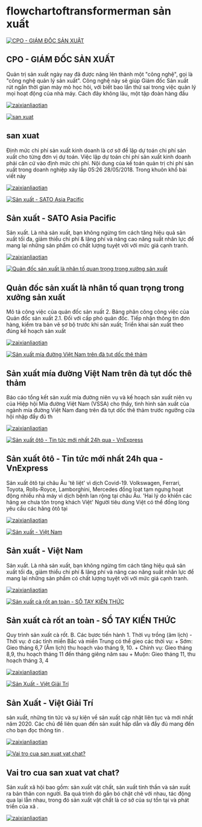 # flowchartoftransformerman sản xuất
<a href="https://mnn.zoosnet.net/LR/Chatpre.aspx?id=MNN94995150&p=https://topgrinding.com/" target="_blank">![CPO - GIÁM ĐỐC SẢN XUẤT](https://github.com/technlg/images/blob/main/34.jpg)</a>
## CPO - GIÁM ĐỐC SẢN XUẤT
Quản trị sản xuất ngày nay đã được nâng lên thành một "công nghệ", gọi là "công nghệ quản lý sản xuất". Công nghệ này sẽ giúp Giám đốc Sản xuất rút ngắn thời gian mày mò học hỏi, với biết bao lần thử sai trong việc quản lý mọi hoạt động của nhà máy. Cách đây không lâu, một tập đoàn hàng đầu 
<a href="https://mnn.zoosnet.net/LR/Chatpre.aspx?id=MNN94995150&p=https://topgrinding.com/" target="_blank"><img src="https://github.com/technlg/images/raw/main/chat11.jpg" alt="zaixianliaotian"/></a><a href="//whatsapp.shibangsoft.com/WhatsApp.php" ><img src="https://github.com/technlg/images/raw/main/chat11.png" alt=""></a>
<a href="https://mnn.zoosnet.net/LR/Chatpre.aspx?id=MNN94995150&p=https://topgrinding.com/" target="_blank">![san xuat](https://github.com/technlg/images/blob/main/55.jpg)</a>
## san xuat
Định mức chi phí sản xuất kinh doanh là cơ sở để lập dự toán chi phí sản xuất cho từng đơn vị dự toán. Việc lập dự toán chi phí sản xuất kinh doanh phải căn cứ vào định mức chi phí. Nội dung của kế toán quản trị chi phí sản xuất trong doanh nghiệp xây lắp 05:26 28/05/2018. Trong khuôn khổ bài viết này 
<a href="https://mnn.zoosnet.net/LR/Chatpre.aspx?id=MNN94995150&p=https://topgrinding.com/" target="_blank"><img src="https://github.com/technlg/images/raw/main/chat11.jpg" alt="zaixianliaotian"/></a><a href="//whatsapp.shibangsoft.com/WhatsApp.php" ><img src="https://github.com/technlg/images/raw/main/chat11.png" alt=""></a>
<a href="https://mnn.zoosnet.net/LR/Chatpre.aspx?id=MNN94995150&p=https://topgrinding.com/" target="_blank">![Sản xuất - SATO Asia Pacific](https://github.com/technlg/images/blob/main/1.jpg)</a>
## Sản xuất - SATO Asia Pacific
Sản xuất. Là nhà sản xuất, bạn không ngừng tìm cách tăng hiệu quả sản xuất tối đa, giảm thiểu chi phí & lãng phí và nâng cao năng suất nhân lực để mang lại những sản phẩm có chất lượng tuyệt vời với mức giá cạnh tranh.
<a href="https://mnn.zoosnet.net/LR/Chatpre.aspx?id=MNN94995150&p=https://topgrinding.com/" target="_blank"><img src="https://github.com/technlg/images/raw/main/chat11.jpg" alt="zaixianliaotian"/></a><a href="//whatsapp.shibangsoft.com/WhatsApp.php" ><img src="https://github.com/technlg/images/raw/main/chat11.png" alt=""></a>
<a href="https://mnn.zoosnet.net/LR/Chatpre.aspx?id=MNN94995150&p=https://topgrinding.com/" target="_blank">![Quản đốc sản xuất là nhân tố quan trọng trong xưởng sản xuất](https://github.com/technlg/images/blob/main/59.jpg)</a>
## Quản đốc sản xuất là nhân tố quan trọng trong xưởng sản xuất
Mô tả công việc của quản đốc sản xuất 2. Bảng phân công công việc của Quản đốc sản xuất 2.1. Đối với cấp phó quản đốc. Tiếp nhận thông tin đơn hàng, kiểm tra bản vẽ sơ bộ trước khi sản xuất; Triển khai sản xuất theo đúng kế hoạch sản xuất
<a href="https://mnn.zoosnet.net/LR/Chatpre.aspx?id=MNN94995150&p=https://topgrinding.com/" target="_blank"><img src="https://github.com/technlg/images/raw/main/chat11.jpg" alt="zaixianliaotian"/></a><a href="//whatsapp.shibangsoft.com/WhatsApp.php" ><img src="https://github.com/technlg/images/raw/main/chat11.png" alt=""></a>
<a href="https://mnn.zoosnet.net/LR/Chatpre.aspx?id=MNN94995150&p=https://topgrinding.com/" target="_blank">![Sản xuất mía đường Việt Nam trên đà tụt dốc thê thảm](https://github.com/technlg/images/blob/main/35.jpg)</a>
## Sản xuất mía đường Việt Nam trên đà tụt dốc thê thảm
Báo cáo tổng kết sản xuất mía đường niên vụ và kế hoạch sản xuất niên vụ của Hiệp hội Mía đường Việt Nam (VSSA) cho thấy, tình hình sản xuất của ngành mía đường Việt Nam đang trên đà tụt dốc thê thảm trước ngưỡng cửa hội nhập đầy đủ th
<a href="https://mnn.zoosnet.net/LR/Chatpre.aspx?id=MNN94995150&p=https://topgrinding.com/" target="_blank"><img src="https://github.com/technlg/images/raw/main/chat11.jpg" alt="zaixianliaotian"/></a><a href="//whatsapp.shibangsoft.com/WhatsApp.php" ><img src="https://github.com/technlg/images/raw/main/chat11.png" alt=""></a>
<a href="https://mnn.zoosnet.net/LR/Chatpre.aspx?id=MNN94995150&p=https://topgrinding.com/" target="_blank">![Sản xuất ôtô - Tin tức mới nhất 24h qua - VnExpress](https://github.com/technlg/images/blob/main/1.jpg)</a>
## Sản xuất ôtô - Tin tức mới nhất 24h qua - VnExpress
Sản xuất ôtô tại châu Âu 'tê liệt' vì dịch Covid-19. Volkswagen, Ferrari, Toyota, Rolls-Royce, Lamborghini, Mercedes đồng loạt tạm ngưng hoạt động nhiều nhà máy vì dịch bệnh lan rộng tại châu Âu. 'Hai lý do khiến các hãng xe chưa tôn trọng khách Việt' Người tiêu dùng Việt có thể đồng lòng yêu cầu các hãng ôtô tại 
<a href="https://mnn.zoosnet.net/LR/Chatpre.aspx?id=MNN94995150&p=https://topgrinding.com/" target="_blank"><img src="https://github.com/technlg/images/raw/main/chat11.jpg" alt="zaixianliaotian"/></a><a href="//whatsapp.shibangsoft.com/WhatsApp.php" ><img src="https://github.com/technlg/images/raw/main/chat11.png" alt=""></a>
<a href="https://mnn.zoosnet.net/LR/Chatpre.aspx?id=MNN94995150&p=https://topgrinding.com/" target="_blank">![Sản xuất - Việt Nam](https://github.com/technlg/images/blob/main/5.jpg)</a>
## Sản xuất - Việt Nam
Sản xuất. Là nhà sản xuất, bạn không ngừng tìm cách tăng hiệu quả sản xuất tối đa, giảm thiểu chi phí & lãng phí và nâng cao năng suất nhân lực để mang lại những sản phẩm có chất lượng tuyệt vời với mức giá cạnh tranh.
<a href="https://mnn.zoosnet.net/LR/Chatpre.aspx?id=MNN94995150&p=https://topgrinding.com/" target="_blank"><img src="https://github.com/technlg/images/raw/main/chat11.jpg" alt="zaixianliaotian"/></a><a href="//whatsapp.shibangsoft.com/WhatsApp.php" ><img src="https://github.com/technlg/images/raw/main/chat11.png" alt=""></a>
<a href="https://mnn.zoosnet.net/LR/Chatpre.aspx?id=MNN94995150&p=https://topgrinding.com/" target="_blank">![Sản xuất cà rốt an toàn - SỔ TAY KIẾN THỨC](https://github.com/technlg/images/blob/main/15.jpg)</a>
## Sản xuất cà rốt an toàn - SỔ TAY KIẾN THỨC
Quy trình sản xuất cà rốt. B. Các bươc tiến hành 1. Thời vụ trồng (âm lịch) - Thời vụ: ở các tỉnh miền Bắc và miền Trung có thể gieo các thời vụ: + Sớm: Gieo tháng 6,7 (Âm lịch) thu hoạch vào tháng 9, 10. + Chính vụ: Gieo tháng 8,9, thu hoạch tháng 11 đến tháng giêng năm sau + Muộn: Gieo tháng 11, thu hoạch tháng 3, 4 
<a href="https://mnn.zoosnet.net/LR/Chatpre.aspx?id=MNN94995150&p=https://topgrinding.com/" target="_blank"><img src="https://github.com/technlg/images/raw/main/chat11.jpg" alt="zaixianliaotian"/></a><a href="//whatsapp.shibangsoft.com/WhatsApp.php" ><img src="https://github.com/technlg/images/raw/main/chat11.png" alt=""></a>
<a href="https://mnn.zoosnet.net/LR/Chatpre.aspx?id=MNN94995150&p=https://topgrinding.com/" target="_blank">![Sản Xuất - Việt Giải Trí](https://github.com/technlg/images/blob/main/5.jpg)</a>
## Sản Xuất - Việt Giải Trí
sản xuất, những tin tức và sự kiện về sản xuất cập nhật liên tục và mới nhất năm 2020. Các chủ để liên quan đến sản xuất hấp dẫn và đầy đủ mang đến cho bạn đọc thông tin .
<a href="https://mnn.zoosnet.net/LR/Chatpre.aspx?id=MNN94995150&p=https://topgrinding.com/" target="_blank"><img src="https://github.com/technlg/images/raw/main/chat11.jpg" alt="zaixianliaotian"/></a><a href="//whatsapp.shibangsoft.com/WhatsApp.php" ><img src="https://github.com/technlg/images/raw/main/chat11.png" alt=""></a>
<a href="https://mnn.zoosnet.net/LR/Chatpre.aspx?id=MNN94995150&p=https://topgrinding.com/" target="_blank">![Vai tro cua san xuat vat chat?](https://github.com/technlg/images/blob/main/6.jpg)</a>
## Vai tro cua san xuat vat chat?
Sản xuất xã hội bao gồm: sản xuất vật chất, sản xuất tinh thần và sản xuất ra bản thân con người. Ba quá trình đó gắn bó chặt chẽ với nhau, tác động qua lại lẫn nhau, trong đó sản xuất vật chất là cơ sở của sự tồn tại và phát triển của xã .
<a href="https://mnn.zoosnet.net/LR/Chatpre.aspx?id=MNN94995150&p=https://topgrinding.com/" target="_blank"><img src="https://github.com/technlg/images/raw/main/chat11.jpg" alt="zaixianliaotian"/></a><a href="//whatsapp.shibangsoft.com/WhatsApp.php" ><img src="https://github.com/technlg/images/raw/main/chat11.png" alt=""></a>
